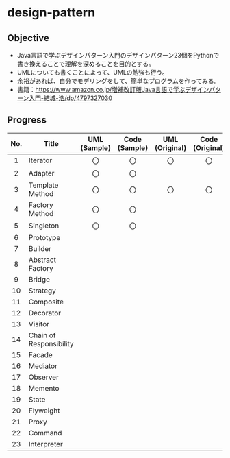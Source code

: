 # design-pattern

## Objective
- Java言語で学ぶデザインパターン入門のデザインパターン23個をPythonで書き換えることで理解を深めることを目的とする。
- UMLについても書くことによって、UMLの勉強も行う。
- 余裕があれば、自分でモデリングをして、簡単なプログラムを作ってみる。
- 書籍：https://www.amazon.co.jp/増補改訂版Java言語で学ぶデザインパターン入門-結城-浩/dp/4797327030

## Progress
| No. | Title | UML (Sample) | Code (Sample) | UML (Original) | Code (Original) |
| :---: | --- | :---: | :---: | :---: | :---: |
| 1 | Iterator | 〇 | 〇 | 〇 | 〇 |
| 2 | Adapter | 〇 | 〇 |  |  |
| 3 | Template Method | 〇 | 〇 | 〇 | 〇 |
| 4 | Factory Method | 〇 | 〇 |  |  |
| 5 | Singleton | 〇 | 〇 |  |  |
| 6 | Prototype |  |  |  |  |
| 7 | Builder |  |  |  |  |
| 8 | Abstract Factory |  |  |  |  |
| 9 | Bridge |  |  |  |  |
| 10 | Strategy |  |  |  |  |
| 11 | Composite |  |  |  |  |
| 12 | Decorator |  |  |  |  |
| 13 | Visitor |  |  |  |  |
| 14 | Chain of Responsibility |  |  |  |  |
| 15 | Facade |  |  |  |  |
| 16 | Mediator |  |  |  |  |
| 17 | Observer |  |  |  |  |
| 18 | Memento |  |  |  |  |
| 19 | State |  |  |  |  |
| 20 | Flyweight |  |  |  |  |
| 21 | Proxy |  |  |  |  |
| 22 | Command |  |  |  |  |
| 23 | Interpreter |  |  |  |  |
